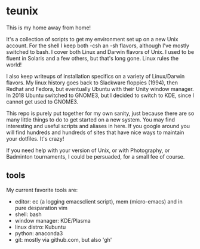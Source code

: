 # teunix

This is my home away from home!

It's a collection of scripts to get my environment set up on a new
Unix account. For the shell I keep both -csh an -sh flavors, although I've
mostly switched to bash. I cover both Linux and Darwin flavors of Unix.
I used to be fluent in Solaris and a few others, but that's long gone.
Linux rules the world!

I also keep writeups of installation specifics on a variety of Linux/Darwin
flavors. My linux history goes back to Slackware floppies (1994), then
Redhat and Fedora, but eventually Ubuntu with their Unity window manager.
In 2018 Ubuntu switched to GNOME3, but I decided to switch to KDE,
since I cannot get used to GNOME3. 

This repo is purely put together for my own sanity, just because there
are so many little things to do to get started on a new system.
You may find interesting and useful scripts and aliases in here. If you google
around you will find hundreds and hundreds of sites that have nice
ways to maintain your dotfiles. It's crazy!

If you need help with your version of Unix, or with Photography, or
Badminton tournaments, I could be persuaded, for a small fee of
course.

## tools

My current favorite tools are:

* editor: ec (a logging emacsclient script), mem (micro-emacs) and in pure desparation vim
* shell:  bash
* window manager: KDE/Plasma
* linux distro: Kubuntu
* python: anaconda3
* git: mostly via github.com, but also 'gh'

